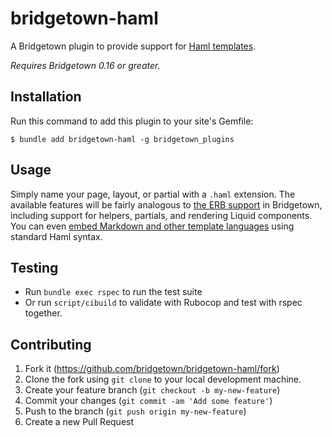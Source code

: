 # bridgetown-haml

A Bridgetown plugin to provide support for [Haml templates](http://haml.info/).

_Requires Bridgetown 0.16 or greater._

## Installation

Run this command to add this plugin to your site's Gemfile:

```shell
$ bundle add bridgetown-haml -g bridgetown_plugins
```

## Usage

Simply name your page, layout, or partial with a `.haml` extension. The available features will be fairly analogous to [the ERB support](https://beta.bridgetownrb.com/docs/erb-and-beyond#haml-and-slim) in Bridgetown, including support for helpers, partials, and rendering Liquid components. You can even [embed Markdown and other template languages](https://github.com/haml/haml/blob/master/REFERENCE.md#filters-filters) using standard Haml syntax.

## Testing

* Run `bundle exec rspec` to run the test suite
* Or run `script/cibuild` to validate with Rubocop and test with rspec together.

## Contributing

1. Fork it (https://github.com/bridgetown/bridgetown-haml/fork)
2. Clone the fork using `git clone` to your local development machine.
3. Create your feature branch (`git checkout -b my-new-feature`)
4. Commit your changes (`git commit -am 'Add some feature'`)
5. Push to the branch (`git push origin my-new-feature`)
6. Create a new Pull Request
